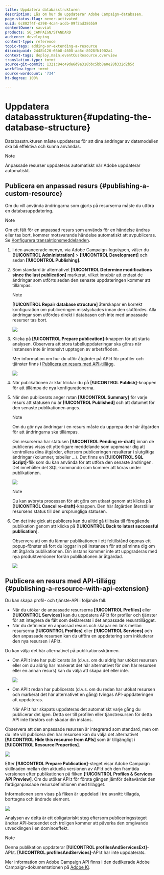 ```yaml
---
title: Uppdatera databasstrukturen
description: Läs om hur du uppdaterar Adobe Campaign-databasen.
page-status-flag: never-activated
uuid: 6c802f4f-d298-4ca4-acdb-09f2ad3865b9
contentOwner: sauviat
products: SG_CAMPAIGN/STANDARD
audience: developing
content-type: reference
topic-tags: adding-or-extending-a-resource
discoiquuid: 2448b126-66b8-4608-aa6c-8028fb1902a4
context-tags: deploy,main;eventCusResource,overview
translation-type: tm+mt
source-git-commit: 1321c84c49de6d9a318bbc5bb8a0e28b332d2b5d
workflow-type: tm+mt
source-wordcount: '734'
ht-degree: 100%

---
```



# Uppdatera databasstrukturen{#updating-the-database-structure}

Databasstrukturen måste uppdateras för att dina ändringar av datamodellen ska bli effektiva och kunna användas.

>[!NOTE]
>
>Anpassade resurser uppdateras automatiskt när Adobe uppdaterar automatiskt.

## Publicera en anpassad resurs {#publishing-a-custom-resource}

Om du vill använda ändringarna som gjorts på resurserna måste du utföra en databasuppdatering.

>[!NOTE]
>
>Om ett fält för en anpassad resurs som används för en händelse ändras eller tas bort, kommer motsvarande händelse automatiskt att avpubliceras. Se [Konfigurera transaktionsmeddelanden](../../administration/using/configuring-transactional-messaging.md).

1. I den avancerade menyn, via Adobe Campaign-logotypen, väljer du **[!UICONTROL Administration]** > **[!UICONTROL Development]** och sedan **[!UICONTROL Publishing]**.
1. Som standard är alternativet **[!UICONTROL Determine modifications since the last publication]** markerat, vilket innebär att endast de ändringar som utförts sedan den senaste uppdateringen kommer att tillämpas.

   >[!NOTE]
   >
   >**[!UICONTROL Repair database structure]** återskapar en korrekt konfiguration om publiceringen misslyckades innan den slutfördes. Alla ändringar som utfördes direkt i databasen och inte med anpassade resurser tas bort.

   ![](assets/schema_extension_12.png)

1. Klicka på **[!UICONTROL Prepare publication]**-knappen för att starta analysen. Observera att stora tabelluppdateringar ska göras när instansen inte är intensivt upptagen av arbetsflöden.

   Mer information om hur du utför åtgärder på API:t för profiler och tjänster finns i [Publicera en resurs med API-tillägg](#publishing-a-resource-with-api-extension).

   ![](assets/schema_extension_13.png)

1. När publikationen är klar klickar du på **[!UICONTROL Publish]**-knappen för att tillämpa de nya konfigurationerna.
1. När den publicerats anger rutan **[!UICONTROL Summary]** för varje resurs att statusen nu är **[!UICONTROL Published]** och att datumet för den senaste publikationen anges.

   >[!NOTE]
   >
   >Om du gör nya ändringar i en resurs måste du upprepa den här åtgärden för att ändringarna ska tillämpas.

   Om resurserna har statusen **[!UICONTROL Pending re-draft]** innan de publiceras visas ett ytterligare meddelande som uppmanar dig att kontrollera dina åtgärder, eftersom publiceringen resulterar i slutgiltiga ändringar (kolumner, tabeller ...). Det finns en **[!UICONTROL SQL Script]**-flik som du kan använda för att utföra den senaste ändringen. Det innehåller det SQL-kommando som kommer att köras under publikationen.

   ![](assets/schema_extension_scriptsql.png)

   >[!NOTE]
   >
   >Du kan avbryta processen för att göra om utkast genom att klicka på **[!UICONTROL Cancel re-draft]**-knappen. Den här åtgärden återställer resursens status till den ursprungliga statusen.

1. Om det inte gick att publicera kan du alltid gå tillbaka till föregående publikation genom att klicka på **[!UICONTROL Back to latest successful publication]**.

   Observera att om du lämnar publikationen i ett feltillstånd öppnas ett popup-fönster så fort du loggar in på instansen för att påminna dig om att åtgärda publikationen. Din instans kommer inte att uppgraderas med nya produktversioner förrän publikationen är åtgärdad.

   ![](assets/schema_extension_31.png)

## Publicera en resurs med API-tillägg {#publishing-a-resource-with-api-extension}

Du kan skapa profil- och tjänste-API i följande fall:

* När du utökar de anpassade resurserna **[!UICONTROL Profiles]** eller **[!UICONTROL Services]** kan du uppdatera API:t för profiler och tjänster för att integrera de fält som deklarerats i det anpassade resurstillägget.
* När du definierar en anpassad resurs och skapar en länk mellan resurserna **[!UICONTROL Profiles]** eller **[!UICONTROL Services]** och den anpassade resursen kan du utföra en uppdatering som inkluderar den nya resursen i API:t.

Du kan välja det här alternativet på publikationsskärmen.

* Om API:t inte har publicerats än (d.v.s. om du aldrig har utökat resursen eller om du aldrig har markerat det här alternativet för den här resursen eller en annan resurs) kan du välja att skapa det eller inte.

   ![](assets/create-profile-and-services-api.png)

* Om API:t redan har publicerats (d.v.s. om du redan har utökat resursen och markerat det här alternativet en gång) tvingas API-uppdateringen att uppdateras.

   När API:t har skapats uppdateras det automatiskt varje gång du publicerar det igen. Detta ser till profilen eller tjänstresursen för detta API inte förstörs och skadar din instans.

Observera att den anpassade resursen är integrerad som standard, men om du inte vill publicera den här resursen kan du välja det alternativet **[!UICONTROL Hide this resource from APIs]** som är tillgängligt i **[!UICONTROL Resource Properties]**.

![](assets/removefromextoption.png)

Efter **[!UICONTROL Prepare Publication]**-steget visar Adobe Campaign skillnaden mellan den aktuella versionen av API:t och den framtida versionen efter publikationen på fliken **[!UICONTROL Profiles & Services API Preview]**. Om du utökar API:t för första gången jämför deltavärdet den färdiganpassade resursdefinitionen med tillägget.

Informationen som visas på fliken är uppdelad i tre avsnitt: tillagda, borttagna och ändrade element.

![](assets/extendpandsapi_diff.png)

Analysen av delta är ett obligatoriskt steg eftersom publiceringssteget ändrar API-beteendet och troligen kommer att påverka den omgivande utvecklingen i en dominoeffekt.

>[!NOTE]
>
>Denna publikation uppdaterar **[!UICONTROL profilesAndServicesExt]**-API:t. **[!UICONTROL profilesAndServices]**-API:t har inte uppdaterats.

Mer information om Adobe Campaign API finns i den dedikerade Adobe Campaign-dokumentationen på [Adobe IO](https://docs.campaign.adobe.com/doc/standard/en/adobeio.html).
